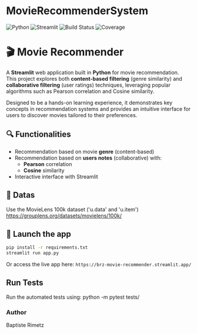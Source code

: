 # MovieRecommenderSystem

![Python](https://img.shields.io/badge/python-3.10-blue.svg)
![Streamlit](https://img.shields.io/badge/streamlit-v1.0-orange)
![Build Status](https://img.shields.io/github/actions/workflow/status/<GITHUB_USERNAME>/<REPO_NAME>/pytest.yml?branch=main)
![Coverage](https://img.shields.io/codecov/c/github/<GITHUB_USERNAME>/<REPO_NAME>?branch=main)

# 🎬 Movie Recommender
A **Streamlit** web application built in **Python** for movie recommendation.  
This project explores both **content-based filtering** (genre similarity) and **collaborative filtering** (user ratings) techniques, leveraging popular algorithms such as Pearson correlation and Cosine similarity.  

Designed to be a hands-on learning experience, it demonstrates key concepts in recommendation systems and provides an intuitive interface for users to discover movies tailored to their preferences.

## 🔍 Functionalities
- Recommendation based on movie **genre** (content-based)
- Recommendation based on **users notes** (collaborative) with:
    - **Pearson** correlation
    - **Cosine** similarity
- Interactive interface with Streamlit

## 📁 Datas
Use the MovieLens 100k dataset ('u.data' and 'u.item')
https://grouplens.org/datasets/movielens/100k/

## 🚀 Launch the app
```bash
pip install -r requirements.txt
streamlit run app.py
```
Or access the live app here:
```https://brz-movie-recommender.streamlit.app/```

## Run Tests
Run the automated tests using:
python -m pytest tests/

### Author
Baptiste Rimetz